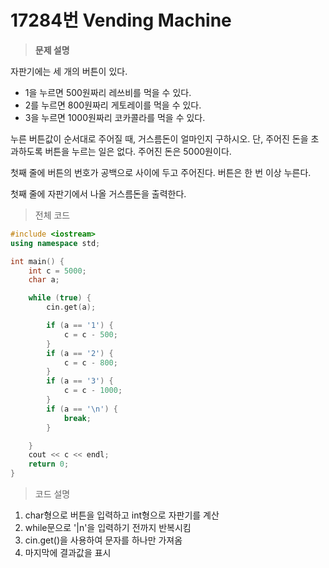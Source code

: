 # 17284번 Vending Machine

> **문제 설명**

자판기에는 세 개의 버튼이 있다.

- 1을 누르면 500원짜리 레쓰비를 먹을 수 있다.
- 2를 누르면 800원짜리 게토레이를 먹을 수 있다.
- 3을 누르면 1000원짜리 코카콜라를 먹을 수 있다.

누른 버튼값이 순서대로 주어질 때, 거스름돈이 얼마인지 구하시오. 단, 주어진 돈을 초과하도록 버튼을 누르는 일은 없다. 주어진 돈은 5000원이다.

첫째 줄에 버튼의 번호가 공백으로 사이에 두고 주어진다. 버튼은 한 번 이상 누른다.

첫째 줄에 자판기에서 나올 거스름돈을 출력한다.



> 전체 코드

````c++
#include <iostream>
using namespace std;

int main() {
    int c = 5000;
    char a;

    while (true) {
        cin.get(a);

        if (a == '1') {
            c = c - 500;
        }
        if (a == '2') {
            c = c - 800;
        }
        if (a == '3') {
            c = c - 1000;
        }
        if (a == '\n') {
            break;
        }

    }
    cout << c << endl;
    return 0;
}
````

> 코드 설명

1. char형으로 버튼을 입력하고 int형으로 자판기를 계산
2. while문으로 '|n'을 입력하기 전까지 반복시킴
3. cin.get()을 사용하여 문자를 하나만 가져옴
4. 마지막에 결과값을 표시

